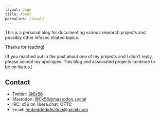 ```yaml
---
layout: page
title: About
permalink: /about/
---
```



This is a personal blog for documenting various research projects and possibly other infosec related topics.

Thanks for reading!

(If you reached out in the past about one of my projects and I didn't reply, please accept my apologies. This blog and associated projects continue to be on hiatus.)

## Contact

* Twitter: [@0x56](https://twitter.com/0x56)
* Mastodon: [@0x56@mastodon.social](https://mastodon.social/@0x56)
* IRC: x56 on libera.chat, OFTC
* Email: [embeddedideation@gmail.com](mailto:embeddedideation@gmail.com)
